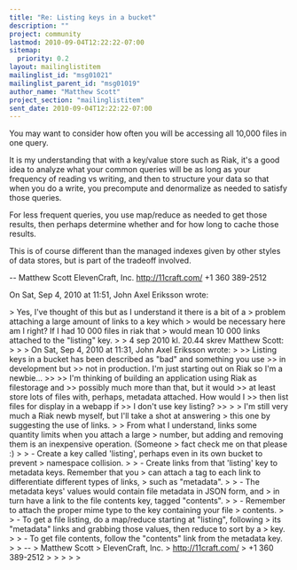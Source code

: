 ```yaml
---
title: "Re: Listing keys in a bucket"
description: ""
project: community
lastmod: 2010-09-04T12:22:22-07:00
sitemap:
  priority: 0.2
layout: mailinglistitem
mailinglist_id: "msg01021"
mailinglist_parent_id: "msg01019"
author_name: "Matthew Scott"
project_section: "mailinglistitem"
sent_date: 2010-09-04T12:22:22-07:00
---
```



You may want to consider how often you will be accessing all 10,000 files in
one query.

It is my understanding that with a key/value store such as Riak, it's a good
idea to analyze what your common queries will be as long as your frequency
of reading vs writing, and then to structure your data so that when you do a
write, you precompute and denormalize as needed to satisfy those queries.

For less frequent queries, you use map/reduce as needed to get those
results, then perhaps determine whether and for how long to cache those
results.

This is of course different than the managed indexes given by other styles
of data stores, but is part of the tradeoff involved.

--
Matthew Scott
ElevenCraft, Inc.
http://11craft.com/
+1 360 389-2512


On Sat, Sep 4, 2010 at 11:51, John Axel Eriksson  wrote:

&gt; Yes, I've thought of this but as I understand it there is a bit of a
&gt; problem attaching a large amount of links to a key which
&gt; would be necessary here am I right? If I had 10 000 files in riak that
&gt; would mean 10 000 links attached to the "listing" key.
&gt;
&gt; 4 sep 2010 kl. 20.44 skrev Matthew Scott:
&gt;
&gt;
&gt; On Sat, Sep 4, 2010 at 11:31, John Axel Eriksson  wrote:
&gt;
&gt;&gt; Listing keys in a bucket has been described as "bad" and something you use
&gt;&gt; in development but
&gt;&gt; not in production. I'm just starting out on Riak so I'm a newbie...
&gt;&gt;
&gt;&gt; I'm thinking of building an application using Riak as filestorage and
&gt;&gt; possibly much more than that, but it would
&gt;&gt; at least store lots of files with, perhaps, metadata attached. How would I
&gt;&gt; then list files for display in a webapp if
&gt;&gt; I don't use key listing?
&gt;&gt;
&gt;
&gt; I'm still very much a Riak newb myself, but I'll take a shot at answering
&gt; this one by suggesting the use of links.
&gt;
&gt; From what I understand, links some quantity limits when you attach a large
&gt; number, but adding and removing them is an inexpensive operation. (Someone
&gt; fact check me on that please :)
&gt;
&gt; - Create a key called 'listing', perhaps even in its own bucket to prevent
&gt; namespace collision.
&gt;
&gt; - Create links from that 'listing' key to metadata keys. Remember that you
&gt; can attach a tag to each link to differentiate different types of links,
&gt; such as "metadata".
&gt;
&gt; - The metadata keys' values would contain file metadata in JSON form, and
&gt; in turn have a link to the file contents key, tagged "contents".
&gt;
&gt; - Remember to attach the proper mime type to the key containing your file
&gt; contents.
&gt;
&gt; - To get a file listing, do a map/reduce starting at "listing", following
&gt; its "metadata" links and grabbing those values, then reduce to sort by a
&gt; key.
&gt;
&gt; - To get file contents, follow the "contents" link from the metadata key.
&gt;
&gt; --
&gt; Matthew Scott
&gt; ElevenCraft, Inc.
&gt; http://11craft.com/
&gt; +1 360 389-2512
&gt;
&gt;
&gt;
&gt;
&gt;
